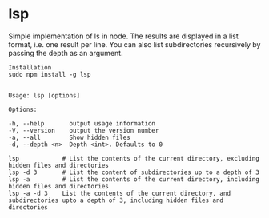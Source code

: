 # lsp
Simple implementation of ls in node. The results are displayed in a list format, i.e. one result per line. You can also list subdirectories recursively by passing the depth as an argument.

    Installation
    sudo npm install -g lsp


    Usage: lsp [options]

    Options:

    -h, --help       output usage information
    -V, --version    output the version number
    -a, --all        Show hidden files
    -d, --depth <n>  Depth <int>. Defaults to 0

    lsp            # List the contents of the current directory, excluding hidden files and directories
    lsp -d 3       # List the content of subdirectories up to a depth of 3
    lsp -a         # List the contents of the current directory, including hidden files and directories
    lsp -a -d 3    List the contents of the current directory, and subdirectories upto a depth of 3, including hidden files and directories
